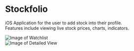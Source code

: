 # Stockfolio
iOS Application for the user to add stock into their profile.<br>
Features include viewing live stock prices, charts, indicators. <br>


![Image of Watchlist](https://i.imgur.com/t1bIbJB.png) <br>
![Image of Detailed View](https://i.imgur.com/vfv2CWB.png)
